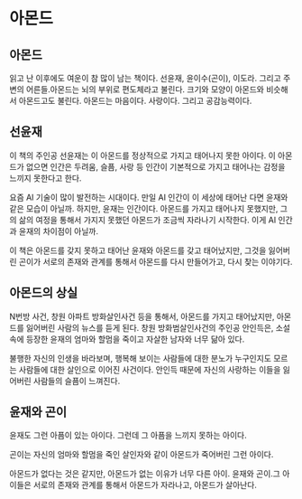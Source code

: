 # 아몬드



## 아몬드

읽고 난 이후에도 여운이 참 많이 남는 책이다. 선윤재, 윤이수(곤이), 이도라. 그리고 주변의 어른들.아몬드는 뇌의 부위로 편도체라고 불린다. 크기와 모양이 아몬드와 비슷해서 아몬드고도 불린다. 아몬드는 마음이다. 사랑이다. 그리고 공감능력이다. 



## 선윤재

이 책의 주인공 선윤재는 이 아몬드를 정상적으로 가지고 태어나지 못한 아이다. 이 아몬드가 없으면 인간은 두려움, 슬픔, 사랑 등 인간이 기본적으로 가지고 태어나는 감정을 느끼지 못한다고 한다.

요즘 AI 기술이 많이 발전하는 시대이다. 만일 AI 인간이 이 세상에 태어난 다면 윤재와 같은 모습이 아닐까. 하지만, 윤재는 인간이다. 아몬드를 가지고 태어나지 못했지만, 그의 삶의 여정을 통해서 가지지 못했던 아몬드가 조금씩 자라나기 시작한다. 이게 AI 인간과 윤재의 차이점이 아닐까.

이 책은 아몬드를 갖지 못하고 태어난 윤재와 아몬드를 갖고 태어났지만, 그것을 잃어버린 곤이가 서로의 존재와 관계를 통해서 아몬드를 다시 만들어가고, 다시 찾는 이야기다.



## 아몬드의 상실

N번방 사건, 창원 아파트 방화살인사건 등을 통해서, 아몬드를 가지고 태어났지만, 아몬드를 잃어버린 사람의 뉴스를 듣게 된다. 창원 방화범살인사건의 주인공 안인득은, 소설 속에 등장한 윤재의 엄마와 할멈을 죽이고 자살한 남자와 너무 닮아 있다. 

불행한 자신의 인생을 바라보며, 행복해 보이는 사람들에 대한 분노가 누구인지도 모르는 사람들에 대한 살인으로 이어진 사건이다. 안인득 때문에 자신의 사랑하는 이들을 잃어버린 사람들의 슬픔이 느껴진다.



## 윤재와 곤이

윤재도 그런 아픔이 있는 아이다. 그런데 그 아픔을 느끼지 못하는 아이다. 

곤이는 자신의 엄마와 할멈을 죽인 살인자와 같이 아몬드가 죽어버린 그런 아이다. 

아몬드가 없다는 것은 같지만, 아몬드가 없는 이유가 너무 다른 아이. 윤재와 곤이.그 아이들은 서로의 존재와 관계를 통해서 아몬드가 자라나고, 아몬드가 살아난다. 